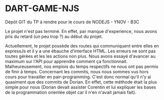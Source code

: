 # DART-GAME-NJS
Dépôt GIT du TP à rendre pour le cours de NODEJS - YNOV - B3C

Le projet n'est pas terminé. En effet, par manque d'experience, nous avons pris du retard (un peu trop ?) au début du projet.

Actuellement, le projet possède des routes qui communiquent entre elles en expressJs et il y a une ébauche d'interface HTML. Les erreurs ne sont pas toutes gérées et les les actions non plus. 
Nous avons essayé d'avancer au maximum sur l'API pour apprendre comment ça fonctionnait.
Malheureusement, nos emplois du temps respectifs ne nous ont pas permis de finir à temps.
Concernant les commits, nous nous sommes vus hors cours pour travailler en pair-programming. C'est donc normal qu'il n'y ai quasiment que des commits de Dorian.
En effet, cette méthode était la plus simple pour nous (Dorian devait assister Corentin et lui expliquer les bases de la programmation orientée objet car il n'en n'avait jamais fait).
